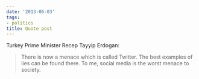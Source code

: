 ```yaml
---
date: '2013-06-03'
tags:
- politics
title: Quote post
---
```


Turkey Prime Minister Recep Tayyip Erdogan:

>There is now a menace which is called Twitter. The best examples of lies can be found there. To me, social media is the worst menace to society.
